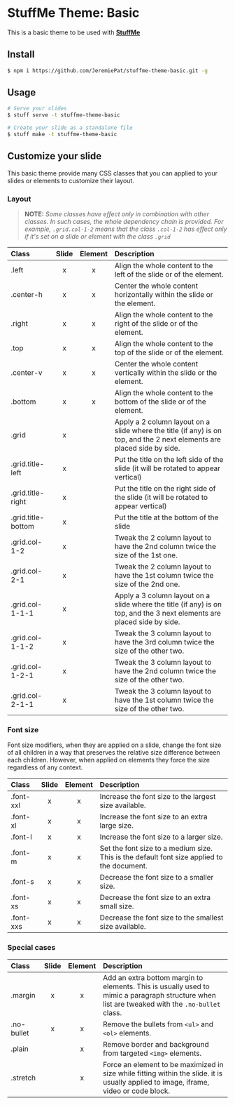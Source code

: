 # StuffMe Theme: Basic

This is a basic theme to be used with [**StuffMe**](https://github.com/JeremiePat/stuffme)

## Install

```bash
$ npm i https://github.com/JeremiePat/stuffme-theme-basic.git -g
```

## Usage

```bash
# Serve your slides
$ stuff serve -t stuffme-theme-basic

# Create your slide as a standalone file
$ stuff make -t stuffme-theme-basic
```

## Customize your slide

This basic theme provide many CSS classes that you can applied to your slides
or elements to customize their layout.

### Layout

> **NOTE:** _Some classes have effect only in combination with other classes.
> In such cases, the whole dependency chain is provided. For example,
> `.grid.col-1-2` means that the class `.col-1-2` has effect only if it's set
> on a slide or element with the class `.grid`_

| Class              | Slide | Element | Description |
|:-------------------|:-----:|:-------:|:------------|
| .left              | x | x | Align the whole content to the left of the slide or of the element.    |
| .center-h          | x | x | Center the whole content horizontally within the slide or the element. |
| .right             | x | x | Align the whole content to the right of the slide or of the element.   |
| .top               | x | x | Align the whole content to the top of the slide or of the element.     |
| .center-v          | x | x | Center the whole content vertically within the slide or the element.   |
| .bottom            | x | x | Align the whole content to the bottom of the slide or of the element.  |
| .grid              | x |   | Apply a 2 column layout on a slide where the title (if any) is on top, and the 2 next elements are placed side by side. |
| .grid.title-left   | x |   | Put the title on the left side of the slide (it will be rotated to appear vertical)  |
| .grid.title-right  | x |   | Put the title on the right side of the slide (it will be rotated to appear vertical) |
| .grid.title-bottom | x |   | Put the title at the bottom of the slide |
| .grid.col-1-2      | x |   | Tweak the 2 column layout to have the 2nd column twice the size of the 1st one. |
| .grid.col-2-1      | x |   | Tweak the 2 column layout to have the 1st column twice the size of the 2nd one. |
| .grid.col-1-1-1    | x |   | Apply a 3 column layout on a slide where the title (if any) is on top, and the 3 next elements are placed side by side. |
| .grid.col-1-1-2    | x |   | Tweak the 3 column layout to have the 3rd column twice the size of the other two. |
| .grid.col-1-2-1    | x |   | Tweak the 3 column layout to have the 2nd column twice the size of the other two. |
| .grid.col-2-1-1    | x |   | Tweak the 3 column layout to have the 1st column twice the size of the other two. |

### Font size

Font size modifiers, when they are applied on a slide, change the font size of
all children in a way that preserves the relative size difference between each
children. However, when applied on elements they force the size regardless of
any context.

| Class     | Slide | Element | Description |
|:----------|:-----:|:-------:|:------------|
| .font-xxl | x | x | Increase the font size to the largest size available.  |
| .font-xl  | x | x | Increase the font size to an extra large size. |
| .font-l   | x | x | Increase the font size to a larger size. |
| .font-m   | x | x | Set the font size to a medium size. This is the default font size applied to the document. |
| .font-s   | x | x | Decrease the font size to a smaller size. |
| .font-xs  | x | x | Decrease the font size to an extra small size. |
| .font-xxs | x | x | Decrease the font size to the smallest size available. |

### Special cases

| Class      | Slide | Element | Description |
|:-----------|:-----:|:-------:|:------------|
| .margin    | x | x | Add an extra bottom margin to elements. This is usually used to mimic a paragraph structure when list are tweaked with the `.no-bullet` class. |
| .no-bullet | x | x | Remove the bullets from `<ul>` and `<ol>` elements. |
| .plain     |   | x | Remove border and background from targeted `<img>` elements. |
| .stretch   |   | x | Force an element to be maximized in size while fitting within the slide. it is usually applied to image, iframe, video or code block. |

